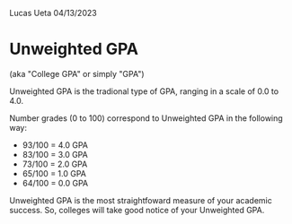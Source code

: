 Lucas Ueta
04/13/2023
# Unweighted GPA
(aka "College GPA" or simply "GPA")

Unweighted GPA is the tradional type of GPA, ranging in a scale of 0.0 to 4.0.

Number grades (0 to 100) correspond to Unweighted GPA in the following way:
* 93/100 = 4.0 GPA
* 83/100 = 3.0 GPA
* 73/100 = 2.0 GPA
* 65/100 = 1.0 GPA
* 64/100 = 0.0 GPA

Unweighted GPA is the most straightfoward measure of your academic success. So, colleges will take good notice of your Unweighted GPA.